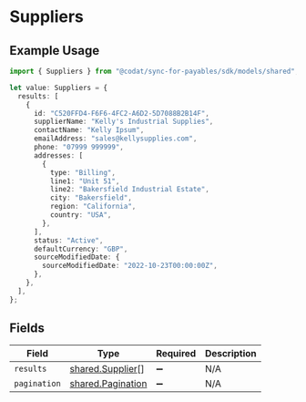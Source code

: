 # Suppliers

## Example Usage

```typescript
import { Suppliers } from "@codat/sync-for-payables/sdk/models/shared";

let value: Suppliers = {
  results: [
    {
      id: "C520FFD4-F6F6-4FC2-A6D2-5D7088B2B14F",
      supplierName: "Kelly's Industrial Supplies",
      contactName: "Kelly Ipsum",
      emailAddress: "sales@kellysupplies.com",
      phone: "07999 999999",
      addresses: [
        {
          type: "Billing",
          line1: "Unit 51",
          line2: "Bakersfield Industrial Estate",
          city: "Bakersfield",
          region: "California",
          country: "USA",
        },
      ],
      status: "Active",
      defaultCurrency: "GBP",
      sourceModifiedDate: {
        sourceModifiedDate: "2022-10-23T00:00:00Z",
      },
    },
  ],
};
```

## Fields

| Field                                                         | Type                                                          | Required                                                      | Description                                                   |
| ------------------------------------------------------------- | ------------------------------------------------------------- | ------------------------------------------------------------- | ------------------------------------------------------------- |
| `results`                                                     | [shared.Supplier](../../../sdk/models/shared/supplier.md)[]   | :heavy_minus_sign:                                            | N/A                                                           |
| `pagination`                                                  | [shared.Pagination](../../../sdk/models/shared/pagination.md) | :heavy_minus_sign:                                            | N/A                                                           |